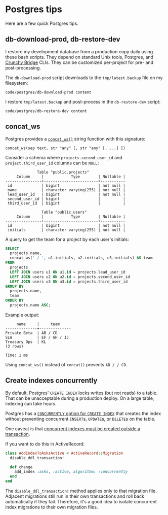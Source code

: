 # Postgres tips

Here are a few quick Postgres tips.

## db-download-prod, db-restore-dev

I restore my development database from a production copy daily using these bash
scripts. They depend on standard Unix tools, Postgres, and [Crunchy
Bridge](https://docs.crunchybridge.com/concepts/cli/) CLIs. They can be
customized per-project for pre- and post-processing.

The `db-download-prod` script
downloads to the `tmp/latest.backup` file on my filesystem:

```embed
code/postgres/db-download-prod content
```

I restore `tmp/latest.backup` and post-process in
the `db-restore-dev` script:

```embed
code/postgres/db-restore-dev content
```

## concat_ws

Postgres provides a
[`concat_ws()`](https://www.postgresql.org/docs/current/functions-string.html)
string function with this signature:

```
concat_ws(sep text, str "any" [, str "any" [, ...] ])
```

Consider a schema where `projects.second_user_id`
and `project.third_user_id` columns can be `NULL`:

```
              Table "public.projects"
     Column     |            Type        | Nullable |
----------------+------------------------+-----------
 id             | bigint                 | not null |
 name           | character varying(255) | not null |
 lead_user_id   | bigint                 | not null |
 second_user_id | bigint                 |          |
 third_user_id  | bigint                 |          |

                Table "public.users"
     Column     |            Type        | Nullable |
----------------+------------------------+-----------
 id             | bigint                 | not null |
 initials       | character varying(255) | not null |
```

A query to get the team for a project by each user's initials:

```sql
SELECT
  projects.name,
  concat_ws(' / ', u1.initials, u2.initials, u3.initials) AS team
FROM
  projects
  LEFT JOIN users u1 ON u1.id = projects.lead_user_id
  LEFT JOIN users u2 ON u2.id = projects.second_user_id
  LEFT JOIN users u3 ON u3.id = projects.third_user_id
GROUP BY
  projects.name,
  team
ORDER BY
  projects.name ASC;
```

Example output:

```
     name     |     team
--------------+--------------
Private Beta  | AB / CD
SLA           | EF / GH / IJ
Treasury Ops  | KL
(3 rows)

Time: 1 ms
```

Using `concat_ws()` instead of `concat()` prevents `AB / / CD`.

## Create indexes concurrently

By default,
Postgres' `CREATE INDEX` locks writes (but not reads) to a table.
That can be unacceptable during a production deploy.
On a large table, indexing can take hours.

Postgres has a [`CONCURRENTLY` option for `CREATE INDEX`](https://www.postgresql.org/docs/current/sql-createindex.html)
that creates the index without preventing concurrent
`INSERT`s, `UPDATE`s, or `DELETE`s on the table.

One caveat is that
[concurrent indexes must be created outside a transaction](https://www.postgresql.org/docs/current/sql-createindex.html#SQL-CREATEINDEX-CONCURRENTLY).

If you want to do this in ActiveRecord:

```ruby
class AddIndexToAsksActive < ActiveRecord::Migration
  disable_ddl_transaction!

  def change
    add_index :asks, :active, algorithm: :concurrently
  end
end
```

The `disable_ddl_transaction!` method applies only to that migration file.
Adjacent migrations still run in their own transactions
and roll back automatically if they fail.
Therefore, it's a good idea to isolate concurrent index migrations
to their own migration files.
